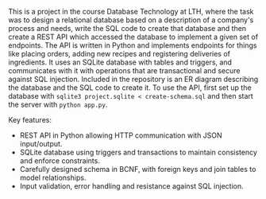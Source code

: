 This is a project in the course Database Technology at LTH, where the task was to design a relational database based on a description of a company's process and needs, write the SQL code to create that database and then create a REST API which accessed the database to implement a given set of endpoints. The API is written in Python and implements endpoints for things like placing orders, adding new recipes and registering deliveries of ingredients. It uses an SQLite database with tables and triggers, and communicates with it with operations that are transactional and secure against SQL injection. Included in the repository is an ER diagram describing the database and the SQL code to create it. To use the API, first set up the database with ```sqlite3 project.sqlite < create-schema.sql``` and then start the server with ```python app.py```.

Key features:
- REST API in Python allowing HTTP communication with JSON input/output.
- SQLite database using triggers and transactions to maintain consistency and enforce constraints.
- Carefully designed schema in BCNF, with foreign keys and join tables to model relationships.
- Input validation, error handling and resistance against SQL injection.
